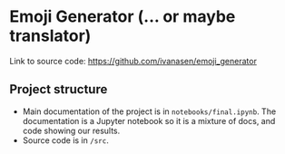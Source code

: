 # Emoji Generator (... or maybe translator)

Link to source code: https://github.com/ivanasen/emoji_generator

## Project structure
- Main documentation of the project is in `notebooks/final.ipynb`.
  The documentation is a Jupyter notebook so it is a mixture of
  docs, and code showing our results.
- Source code is in `/src`.